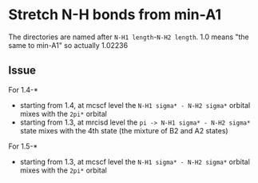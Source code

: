 # Stretch N-H bonds from min-A1
The directories are named after `N-H1 length`-`N-H2 length`. 1.0 means "the same to min-A1" so actually 1.02236

## Issue
For 1.4-*
* starting from 1.4, at mcscf level the `N-H1 sigma* - N-H2 sigma*` orbital mixes with the `2pi*` orbital
* starting from 1.3, at mrcisd level the `pi -> N-H1 sigma* - N-H2 sigma*` state mixes with the 4th state (the mixture of B2 and A2 states)

For 1.5-*
* starting from 1.3, at mcscf level the `N-H1 sigma* - N-H2 sigma*` orbital mixes with the `2pi*` orbital
